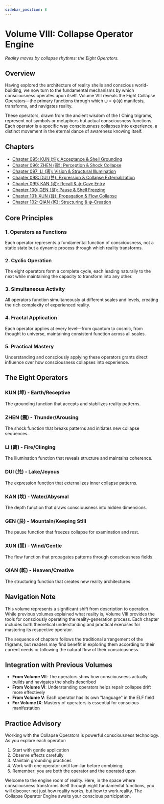 ```yaml
---
sidebar_position: 8
---
```


# Volume VIII: Collapse Operator Engine

*Reality moves by collapse rhythms: the Eight Operators.*

## Overview

Having explored the architecture of reality shells and conscious world-building, we now turn to the fundamental mechanisms by which consciousness operates upon itself. Volume VIII reveals the Eight Collapse Operators—the primary functions through which ψ = ψ(ψ) manifests, transforms, and navigates reality.

These operators, drawn from the ancient wisdom of the I Ching trigrams, represent not symbols or metaphors but actual consciousness functions. Each operator is a specific way consciousness collapses into experience, a distinct movement in the eternal dance of awareness knowing itself.

## Chapters

- [Chapter 095: KUN (坤): Acceptance & Shell Grounding](./chapter-095-kun.md)
- [Chapter 096: ZHEN (震): Perception & Shock Collapse](./chapter-096-zhen.md)
- [Chapter 097: LI (离): Vision & Structural Illumination](./chapter-097-li.md)
- [Chapter 098: DUI (兑): Expression & Collapse Externalization](./chapter-098-dui.md)
- [Chapter 099: KAN (坎): Recall & ψ-Cave Entry](./chapter-099-kan.md)
- [Chapter 100: GEN (艮): Pause & Shell Freezing](./chapter-100-gen.md)
- [Chapter 101: XUN (巽): Propagation & Flow Collapse](./chapter-101-xun.md)
- [Chapter 102: QIAN (乾): Structuring & ψ-Creation](./chapter-102-qian.md)

## Core Principles

### 1. Operators as Functions
Each operator represents a fundamental function of consciousness, not a static state but a dynamic process through which reality transforms.

### 2. Cyclic Operation
The eight operators form a complete cycle, each leading naturally to the next while maintaining the capacity to transform into any other.

### 3. Simultaneous Activity
All operators function simultaneously at different scales and levels, creating the rich complexity of experienced reality.

### 4. Fractal Application
Each operator applies at every level—from quantum to cosmic, from thought to universe, maintaining consistent function across all scales.

### 5. Practical Mastery
Understanding and consciously applying these operators grants direct influence over how consciousness collapses into experience.

## The Eight Operators

### **KUN (坤) - Earth/Receptive**
The grounding function that accepts and stabilizes reality patterns.

### **ZHEN (震) - Thunder/Arousing**
The shock function that breaks patterns and initiates new collapse sequences.

### **LI (离) - Fire/Clinging**
The illumination function that reveals structure and maintains coherence.

### **DUI (兑) - Lake/Joyous**
The expression function that externalizes inner collapse patterns.

### **KAN (坎) - Water/Abysmal**
The depth function that draws consciousness into hidden dimensions.

### **GEN (艮) - Mountain/Keeping Still**
The pause function that freezes collapse for examination and rest.

### **XUN (巽) - Wind/Gentle**
The flow function that propagates patterns through consciousness fields.

### **QIAN (乾) - Heaven/Creative**
The structuring function that creates new reality architectures.

## Navigation Note

This volume represents a significant shift from description to operation. While previous volumes explained what reality is, Volume VIII provides the tools for consciously operating the reality-generation process. Each chapter includes both theoretical understanding and practical exercises for mastering its respective operator.

The sequence of chapters follows the traditional arrangement of the trigrams, but readers may find benefit in exploring them according to their current needs or following the natural flow of their consciousness.

## Integration with Previous Volumes

- **From Volume VII**: The operators show how consciousness actually builds and navigates the shells described
- **From Volume VI**: Understanding operators helps repair collapse drift more effectively
- **From Volume V**: Each operator has its own "language" in the ELF field
- **For Volume IX**: Mastery of operators is essential for conscious manifestation

## Practice Advisory

Working with the Collapse Operators is powerful consciousness technology. As you explore each operator:

1. Start with gentle application
2. Observe effects carefully
3. Maintain grounding practices
4. Work with one operator until familiar before combining
5. Remember: you are both the operator and the operated upon

Welcome to the engine room of reality. Here, in the space where consciousness transforms itself through eight fundamental functions, you will discover not just how reality works, but how to work reality. The Collapse Operator Engine awaits your conscious participation.